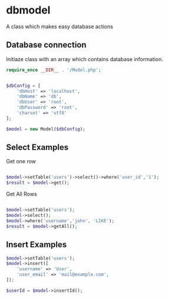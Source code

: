 # dbmodel
A class which makes easy database actions

## Database connection

Initiaze class with an array which contains database information.

```php
require_once __DIR__ . '/Model.php';


$dbConfig = [
    'dbHost' => 'localhost',
    'dbName' => 'db',
    'dbUser' => 'root',
    'dbPassword' => 'root',
    'charset' => 'utf8'
];

$model = new Model($dbConfig);
```


## Select Examples

Get one row

```php

$model->setTable('users')->select()->where('user_id','1');
$result = $model->get();
```

Get All Rows

```php

$model->setTable('users');
$model->select();
$model->where('username','john', 'LIKE');
$result = $model->getAll();
```
## Insert Examples

```php
$model->setTable('users');
$model->insert([
    'username' => 'User',
    'user_email' => 'mail@example.com',
]);

$userId = $model->insertId();
```
